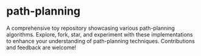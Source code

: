 # path-planning
A comprehensive toy repository showcasing various path-planning algorithms. Explore, fork, star, and experiment with these implementations to enhance your understanding of path-planning techniques. Contributions and feedback are welcome!
